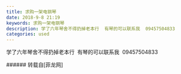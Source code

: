 ```yaml
---
title: 求购一架电钢琴
date: 2018-9-8 21:19
keywords: 求购一架电钢琴
description: 学了六年琴舍不得扔掉老本行  有琴的可以联系我  09457504833
categories: used
---
```

<td class="t_f" id="postmessage_1764167">

学了六年琴舍不得扔掉老本行  有琴的可以联系我  09457504833<br/>
<img alt="" border="0" class="zoom" data-cf-modified-837ed7f67e62fb7301756525-="" file="http://www.flw.ph/data/appbyme/upload/image/201809/08/MIX7t7IoTc7P.jpg" id="aimg_JqD7k" lazyloadthumb="1" onclick="" onmouseover="" src="http://www.flw.ph/data/appbyme/upload/image/201809/08/MIX7t7IoTc7P.jpg"/><br/>
</td>
###### 转载自[菲龙网]